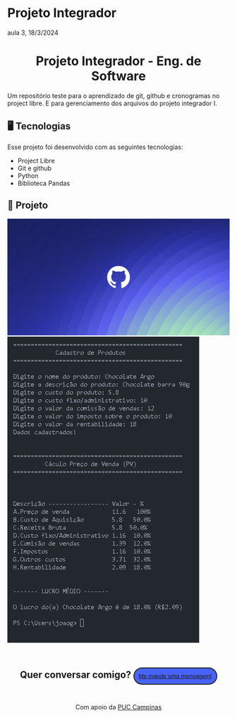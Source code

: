 # Projeto Integrador
aula 3, 18/3/2024
<h1 align="center">Projeto Integrador - Eng. de Software</h1>
<p>Um repositório teste para o aprendizado de git, github e cronogramas no project libre. E para gerenciamento dos arquivos do projeto integrador I.</p>
<p>

## 🖥️ Tecnologias
<p>
  Esse projeto foi desenvolvido com as seguintes tecnologias:

  - Project Libre
  - Git e github
  - Python
  - Biblioteca Pandas

</p>

## 🚀 Projeto

  <img src="imagensREADME/github.webp">
  <img src="imagensREADME/print.png">
</p>
<h2 align="center">
  Quer conversar comigo?
  <button style="background:#4863F7; border-radius: 999px; padding: 10px; margin: 24px 0; border: 2px solid #202020; color: white;">
    <a href="https://wa.link/j57kqg">Me mande uma mensagem!</a>
  </button>
</h2>
<p align="center">
  Com apoio da <a href="https://www.google.com/url?sa=t&rct=j&q=&esrc=s&source=web&cd=&ved=2ahUKEwiAvLb32_2EAxVtFLkGHWfADCMQFnoECA8QAQ&url=https%3A%2F%2Fwww.puc-campinas.edu.br%2F&usg=AOvVaw27CqSDKC0Qhe6GMMnuGQXt&opi=89978449">PUC Campinas</a>
</p>
